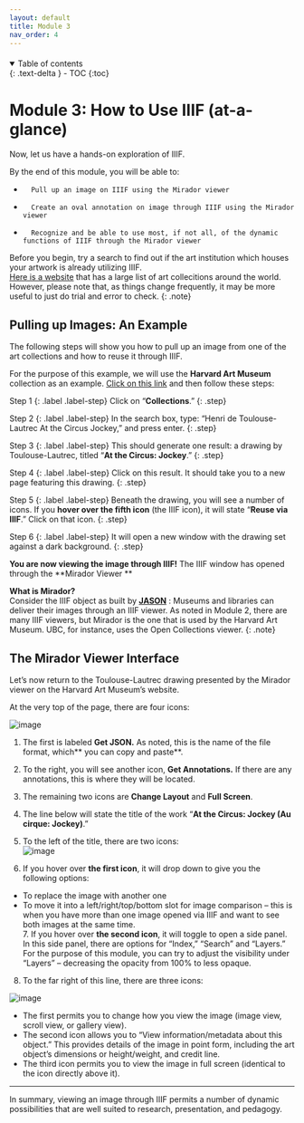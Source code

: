 ```yaml
---
layout: default
title: Module 3
nav_order: 4
---
```


<p style="margin-bottom: 20px"></p>

<details open markdown="block">
  <summary>
    Table of contents
  </summary>
  {: .text-delta }
 - TOC
{:toc}
</details>

# Module 3: How to Use IIIF (at-a-glance)

Now, let us have a hands-on exploration of IIIF.
 
By the end of this module, you will be able to:
*       Pull up an image on IIIF using the Mirador viewer 
*       Create an oval annotation on image through IIIF using the Mirador viewer
*       Recognize and be able to use most, if not all, of the dynamic functions of IIIF through the Mirador viewer

Before you begin, try a search to find out if the art institution which houses your artwork is already utilizing IIIF. <br>
[Here is a website](https://iiif.io/guides/finding_resources/) that has a large list of art collecitions around the world. <br>
However, please note that, as things change frequently, it may be more useful to just do trial and error to check. 
{: .note}

## Pulling up Images: An Example

The following steps will show you how to pull up an image from one of the art collections and how to reuse it through IIIF. 

For the purpose of this example, we will use the **Harvard Art Museum** collection as an example. [Click on this link](https://harvardartmuseums.org) and then follow these steps:
 
Step 1
{: .label .label-step}
Click on “**Collections**.”
{: .step} 

Step 2
{: .label .label-step}
In the search box, type: “Henri de Toulouse-Lautrec At the Circus Jockey,” and press enter.
{: .step}  

Step 3
{: .label .label-step}
This should generate one result: a drawing by Toulouse-Lautrec, titled “**At the Circus: Jockey**.”
{: .step} 

Step 4
{: .label .label-step}
Click on this result. It should take you to a new page featuring this drawing.
{: .step} 

Step 5
{: .label .label-step}
Beneath the drawing, you will see a number of icons. If you **hover over the fifth icon** (the IIIF icon), it will state “**Reuse via IIIF**.” Click on that icon. 
{: .step} 

Step 6
{: .label .label-step}
It will open a new window with the drawing set against a dark background. 
{: .step}

**You are now viewing the image through IIIF!** The IIIF window has opened through the **Mirador Viewer **

**What is Mirador?**<br> Consider the IIIF object as built by [**JASON**][id1] :
Museums and libraries can deliver their images through an IIIF viewer. As noted in Module 2, there are many IIIF viewers, but Mirador is the one that is used by the Harvard Art Museum. UBC, for instance, uses the Open Collections viewer.
{: .note}

[id1]: ## "The name for the file format, or a way to transmit data"

## The Mirador Viewer Interface

Let’s now return to the Toulouse-Lautrec drawing presented by the Mirador viewer on the Harvard Art Museum’s website. 
 
At the very top of the page, there are four icons:

![image](https://github.com/mylovedsystem/IntrotoIIIF/assets/140271862/e085ce42-2813-49c6-8e7c-10a72919e8b2)


1. The first is labeled **Get JSON.** As noted, this is the name of the file format, which** you can copy and paste**.
 
2. To the right, you will see another icon, **Get Annotations.** If there are any annotations, this is where they will be located.
 
3. The remaining two icons are **Change Layout** and **Full Screen**.
 
4. The line below will state the title of the work “**At the Circus: Jockey (Au cirque: Jockey)**.”
 
5. To the left of the title, there are two icons: <br>
![image](https://github.com/mylovedsystem/IntrotoIIIF/assets/140271862/c8997178-2682-4c6d-98c4-d945cadb52e3) <br>
6. If you hover over **the first icon**, it will drop down to give you the following options:

* To replace the image with another one
* To move it into a left/right/top/bottom slot for image comparison – this is when you have more than one image opened via IIIF and want to see both images at the same time. </br> 7. If you hover over **the second icon**, it will toggle to open a side panel. In this side panel, there are options for “Index,” “Search” and “Layers.” For the purpose of this module, you can try to adjust the visibility under “Layers” – decreasing the opacity from 100% to less opaque. 
 
8. To the far right of this line, there are three icons:

![image](https://github.com/mylovedsystem/IntrotoIIIF/assets/140271862/c04f52ef-0a76-4192-91c1-a3fda7b4b53b)
   
* The first permits you to change how you view the image (image view, scroll view, or gallery view).
* The second icon allows you to “View information/metadata about this object.” This provides details of the image in point form, including the art object’s dimensions or height/weight, and credit line.
* The third icon permits you to view the image in full screen (identical to the icon directly above it). 


---

In summary, viewing an image through IIIF permits a number of dynamic possibilities that are well suited to research, presentation, and pedagogy. 

